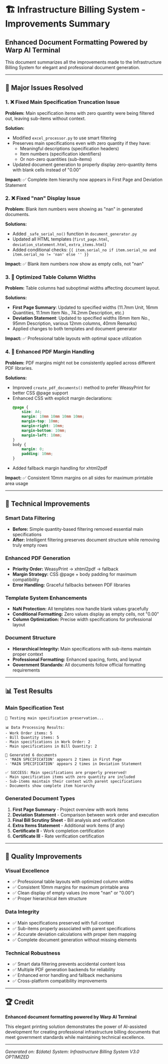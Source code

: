 # 🏗️ Infrastructure Billing System - Improvements Summary

## Enhanced Document Formatting Powered by Warp AI Terminal

This document summarizes all the improvements made to the Infrastructure Billing System for elegant and professional document generation.

---

## 🎯 Major Issues Resolved

### 1. ❌ **Fixed Main Specification Truncation Issue**
**Problem:** Main specification items with zero quantity were being filtered out, leaving sub-items without context.

**Solution:** 
- Modified `excel_processor.py` to use smart filtering
- Preserves main specifications even with zero quantity if they have:
  - Meaningful descriptions (specification headers)
  - Item numbers (specification identifiers)
  - Or non-zero quantities (sub-items)
- Updated document generation to properly display zero-quantity items with blank cells instead of "0.00"

**Impact:** ✅ Complete item hierarchy now appears in First Page and Deviation Statement

### 2. ❌ **Fixed "nan" Display Issue**
**Problem:** Blank item numbers were showing as "nan" in generated documents.

**Solutions:**
- Added `_safe_serial_no()` function in `document_generator.py`
- Updated all HTML templates (`first_page.html`, `deviation_statement.html`, `extra_items.html`)
- Added conditional checks: `{{ item.serial_no if item.serial_no and item.serial_no != 'nan' else '' }}`

**Impact:** ✅ Blank item numbers now show as empty cells, not "nan"

### 3. 📏 **Optimized Table Column Widths**
**Problem:** Table columns had suboptimal widths affecting document layout.

**Solutions:**
- **First Page Summary**: Updated to specified widths (11.7mm Unit, 16mm Quantities, 11.1mm Item No., 74.2mm Description, etc.)
- **Deviation Statement**: Updated to specified widths (6mm Item No., 95mm Description, various 12mm columns, 40mm Remarks)
- Applied changes to both templates and document generator

**Impact:** ✅ Professional table layouts with optimal space utilization

### 4. 📄 **Enhanced PDF Margin Handling**
**Problem:** PDF margins might not be consistently applied across different PDF libraries.

**Solutions:**
- Improved `create_pdf_documents()` method to prefer WeasyPrint for better CSS @page support
- Enhanced CSS with explicit margin declarations:
  ```css
  @page { 
      size: A4; 
      margin: 10mm 10mm 10mm 10mm;
      margin-top: 10mm;
      margin-right: 10mm;
      margin-bottom: 10mm;
      margin-left: 10mm;
  }
  body { 
      margin: 0; 
      padding: 10mm; 
  }
  ```
- Added fallback margin handling for xhtml2pdf

**Impact:** ✅ Consistent 10mm margins on all sides for maximum printable area usage

---

## 🚀 Technical Improvements

### Smart Data Filtering
- **Before:** Simple quantity-based filtering removed essential main specifications
- **After:** Intelligent filtering preserves document structure while removing truly empty rows

### Enhanced PDF Generation
- **Priority Order:** WeasyPrint → xhtml2pdf → fallback
- **Margin Strategy:** CSS @page + body padding for maximum compatibility
- **Error Handling:** Graceful fallbacks between PDF libraries

### Template System Enhancements
- **NaN Protection:** All templates now handle blank values gracefully
- **Conditional Formatting:** Zero values display as empty cells, not "0.00"
- **Column Optimization:** Precise width specifications for professional layout

### Document Structure
- **Hierarchical Integrity:** Main specifications with sub-items maintain proper context
- **Professional Formatting:** Enhanced spacing, fonts, and layout
- **Government Standards:** All documents follow official formatting requirements

---

## 📊 Test Results

### Main Specification Test
```
🧪 Testing main specification preservation...

📊 Data Processing Results:
- Work Order items: 5
- Bill Quantity items: 5
- Main specifications in Work Order: 2
- Main specifications in Bill Quantity: 2

📄 Generated 6 documents
- 'MAIN SPECIFICATION' appears 2 times in First Page
- 'MAIN SPECIFICATION' appears 2 times in Deviation Statement

✅ SUCCESS: Main specifications are properly preserved!
- Main specification items with zero quantity are included
- Sub-items maintain their context with parent specifications
- Documents show complete item hierarchy
```

### Generated Document Types
1. **First Page Summary** - Project overview with work items
2. **Deviation Statement** - Comparison between work order and execution
3. **Final Bill Scrutiny Sheet** - Bill analysis and verification
4. **Extra Items Statement** - Additional work items (if any)
5. **Certificate II** - Work completion certification
6. **Certificate III** - Rate verification certification

---

## 🎉 Quality Improvements

### Visual Excellence
- ✅ Professional table layouts with optimized column widths
- ✅ Consistent 10mm margins for maximum printable area
- ✅ Clean display of empty values (no more "nan" or "0.00")
- ✅ Proper hierarchical item structure

### Data Integrity
- ✅ Main specifications preserved with full context
- ✅ Sub-items properly associated with parent specifications
- ✅ Accurate deviation calculations with proper item mapping
- ✅ Complete document generation without missing elements

### Technical Robustness
- ✅ Smart data filtering prevents accidental content loss
- ✅ Multiple PDF generation backends for reliability
- ✅ Enhanced error handling and fallback mechanisms
- ✅ Cross-platform compatibility improvements

---

## 🏆 Credit

**Enhanced document formatting powered by Warp AI Terminal**

This elegant printing solution demonstrates the power of AI-assisted development for creating professional infrastructure billing documents that meet government standards while maintaining technical excellence.

---

*Generated on: $(date)*
*System: Infrastructure Billing System V3.0 OPTIMIZED*
